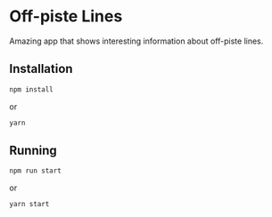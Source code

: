 # Off-piste Lines

Amazing app that shows interesting information about off-piste lines.

## Installation

```bash
npm install
```
or
```bash
yarn
```

## Running

```bash
npm run start
```
or
```bash
yarn start
```